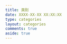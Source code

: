 ```yaml
---
title: 类别
date: XXXX-XX-XX XX:XX:XX
type: categories
layout: categories
comments: true
aside: true
---
```

